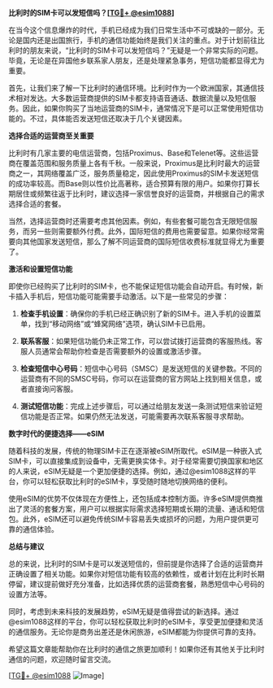 **比利时的SIM卡可以发短信吗？[[TG💪+ @esim1088](https://t.me/s/esim1088)]**

在当今这个信息爆炸的时代，手机已经成为我们日常生活中不可或缺的一部分。无论是国内还是出国旅行，手机的通信功能始终是我们关注的重点。对于计划前往比利时的朋友来说，“比利时的SIM卡可以发短信吗？”无疑是一个非常实际的问题。毕竟，无论是在异国他乡联系家人朋友，还是处理紧急事务，短信功能都显得尤为重要。

首先，让我们来了解一下比利时的通信环境。比利时作为一个欧洲国家，其通信技术相对发达。大多数运营商提供的SIM卡都支持语音通话、数据流量以及短信服务。因此，如果你购买了当地运营商的SIM卡，通常情况下是可以正常使用短信功能的。不过，具体能否发送短信还取决于几个关键因素。

**选择合适的运营商至关重要**

比利时有几家主要的电信运营商，包括Proximus、Base和Telenet等。这些运营商在覆盖范围和服务质量上各有千秋。一般来说，Proximus是比利时最大的运营商之一，其网络覆盖广泛，服务质量稳定，因此使用Proximus的SIM卡发送短信的成功率较高。而Base则以性价比高著称，适合预算有限的用户。如果你打算长期居住或频繁往返于比利时，建议选择一家信誉良好的运营商，并根据自己的需求选择合适的套餐。

当然，选择运营商时还需要考虑其他因素。例如，有些套餐可能包含无限短信服务，而另一些则需要额外付费。此外，国际短信的费用也需要留意。如果你经常需要向其他国家发送短信，那么了解不同运营商的国际短信收费标准就显得尤为重要了。

**激活和设置短信功能**

即使你已经购买了比利时的SIM卡，也不能保证短信功能会自动开启。有时候，新卡插入手机后，短信功能可能需要手动激活。以下是一些常见的步骤：

1. **检查手机设置**：确保你的手机已经正确识别了新的SIM卡。进入手机的设置菜单，找到“移动网络”或“蜂窝网络”选项，确认SIM卡已启用。
   
2. **联系客服**：如果短信功能仍未正常工作，可以尝试拨打运营商的客服热线。客服人员通常会帮助你检查是否需要额外的设置或激活步骤。

3. **检查短信中心号码**：短信中心号码（SMSC）是发送短信的关键参数。不同的运营商有不同的SMSC号码，你可以在运营商的官方网站上找到相关信息，或者直接询问客服。

4. **测试短信功能**：完成上述步骤后，可以通过给朋友发送一条测试短信来验证短信功能是否正常。如果仍然无法发送，可能需要再次联系客服寻求帮助。

**数字时代的便捷选择——eSIM**

随着科技的发展，传统的物理SIM卡正在逐渐被eSIM所取代。eSIM是一种嵌入式SIM卡，可以直接集成到设备中，无需更换实体卡。对于经常需要切换国家和地区的人来说，eSIM无疑是一个更加便捷的选择。例如，通过@esim1088这样的平台，你可以轻松获取比利时的eSIM卡，享受随时随地切换网络的便利。

使用eSIM的优势不仅体现在方便性上，还包括成本控制方面。许多eSIM提供商推出了灵活的套餐方案，用户可以根据实际需求选择短期或长期的流量、通话和短信包。此外，eSIM还可以避免传统SIM卡容易丢失或损坏的问题，为用户提供更可靠的通信体验。

**总结与建议**

总的来说，比利时的SIM卡是可以发送短信的，但前提是你选择了合适的运营商并正确设置了相关功能。如果你对短信功能有较高的依赖性，或者计划在比利时长期停留，建议提前做好充分准备，比如选择优质的运营商套餐，熟悉短信中心号码的设置方法等。

同时，考虑到未来科技的发展趋势，eSIM无疑是值得尝试的新选择。通过@esim1088这样的平台，你可以轻松获取比利时的eSIM卡，享受更加便捷和灵活的通信服务。无论你是商务出差还是休闲旅游，eSIM都能为你提供可靠的支持。

希望这篇文章能帮助你在比利时的通信之旅更加顺利！如果你还有其他关于比利时通信的问题，欢迎随时留言交流。

[[TG💪+ @esim1088](https://t.me/s/esim1088) ![Image](https://i.postimg.cc/4NQfJmqS/Snipaste-2025-05-13-00-14-12.png)]